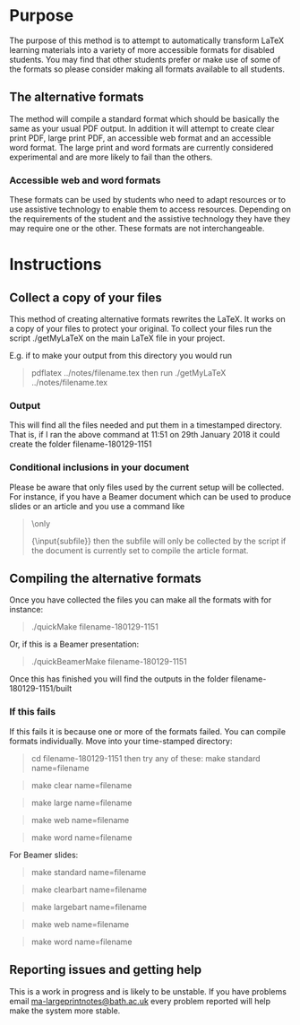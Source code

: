 # Purpose

The purpose of this method is to attempt to automatically 
transform LaTeX learning materials into a variety of more accessible
formats for disabled students. You may find that other students
prefer or make use of some of the formats so please consider making
all formats available to all students.

## The alternative formats

The method will compile a standard format which should be basically
the same as your usual PDF output. In addition it will attempt to
create clear print PDF, large print PDF, an accessible web format 
and an accessible word format. The large print and word formats
are currently considered experimental and are more likely to fail
than the others. 

### Accessible web and word formats

These formats can be used by students who need to adapt resources 
or to use assistive technology to enable them to access resources. 
Depending on the requirements of the student and the assistive 
technology they have they may require one or the other. These formats
are not interchangeable. 

# Instructions

## Collect a copy of your files

This method of creating alternative formats rewrites the LaTeX.
It works on a copy of your files to protect your original. 
To collect your files run the script ./getMyLaTeX 
on the main LaTeX file in your project. 

E.g. if to make your output from this directory you would run
> pdflatex ../notes/filename.tex
then run
> ./getMyLaTeX ../notes/filename.tex

### Output

This will find all the files needed and put them in a timestamped
directory. That is, if I ran the above command at 11:51 on 29th 
January 2018 it could create the folder filename-180129-1151

### Conditional inclusions in your document

Please be aware that only files used by the current setup will be
collected. For instance, if you have a Beamer document which can
be used to produce slides or an article and you use a command like
> \only<article>{\input{subfile}}
then the subfile will only be collected by the script if the
document is currently set to compile the article format.

## Compiling the alternative formats

Once you have collected the files you can make all the formats with
for instance:
> ./quickMake filename-180129-1151

Or, if this is a Beamer presentation:
> ./quickBeamerMake filename-180129-1151

Once this has finished you will find the outputs in the folder
filename-180129-1151/built

### If this fails

If this fails it is because one or more of the formats failed.
You can compile formats individually. Move into your time-stamped
directory:
> cd filename-180129-1151
then try any of these:
> make standard name=filename

> make clear name=filename

> make large name=filename

> make web name=filename

> make word name=filename

For Beamer slides:
> make standard name=filename

> make clearbart name=filename

> make largebart name=filename

> make web name=filename

> make word name=filename

## Reporting issues and getting help

This is a work in progress and is likely to be unstable. 
If you have problems email ma-largeprintnotes@bath.ac.uk 
every problem reported will help make the system more stable.
